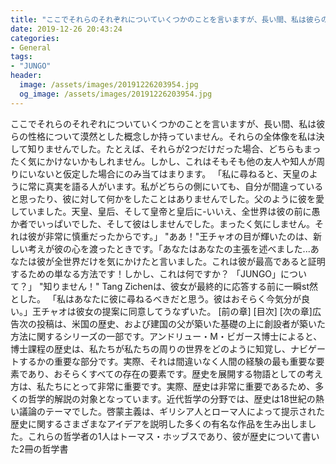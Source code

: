 ```yaml
---
title: "ここでそれらのそれぞれについていくつかのことを言いますが、長い間、私は彼らの性格について漠然とした概念しか持っていません。"
date: 2019-12-26 20:43:24
categories:
- General
tags:
- "JUNGO"
header:
  image: /assets/images/20191226203954.jpg
  og_image: /assets/images/20191226203954.jpg
---
```


ここでそれらのそれぞれについていくつかのことを言いますが、長い間、私は彼らの性格について漠然とした概念しか持っていません。それらの全体像を私は決して知りませんでした。たとえば、それらが2つだけだった場合、どちらもまったく気にかけないかもしれません。しかし、これはそもそも他の友人や知人が周りにいないと仮定した場合にのみ当てはまります。 「私に尋ねると、天皇のように常に真実を語る人がいます。私がどちらの側にいても、自分が間違っていると思ったり、彼に対して何かをしたことはありませんでした。父のように彼を愛していました。天皇、皇后、そして皇帝と皇后に-いいえ、全世界は彼の前に愚か者でいっぱいでした、そして彼はしませんでした。まったく気にしません。それは彼が非常に慎重だったからです。」 &quot;ああ！&quot;王チャオの目が輝いたのは、新しい考えが彼の心を渡ったときです。「あなたはあなたの主張を述べました...あなたは彼が全世界だけを気にかけたと言いました。これは彼が最高であると証明するための単なる方法です！しかし、これは何ですか？ 「JUNGO」について？」 &quot;知りません！&quot; Tang Zichenは、彼女が最終的に応答する前に一瞬st然とした。 「私はあなたに彼に尋ねるべきだと思う。彼はおそらく今気分が良い。」王チャオは彼女の提案に同意してうなずいた。 [前の章] [目次] [次の章]広告次の投稿は、米国の歴史、および建国の父が築いた基礎の上に創設者が築いた方法に関するシリーズの一部です。アンドリュー・M・ビガース博士によると、博士課程の歴史は、私たちが私たちの周りの世界をどのように知覚し、ナビゲートするかの重要な部分です。実際、それは間違いなく人間の経験の最も重要な要素であり、おそらくすべての存在の要素です。歴史を展開する物語としての考え方は、私たちにとって非常に重要です。実際、歴史は非常に重要であるため、多くの哲学的解説の対象となっています。近代哲学の分野では、歴史は18世紀の熱い議論のテーマでした。啓蒙主義は、ギリシア人とローマ人によって提示された歴史に関するさまざまなアイデアを説明した多くの有名な作品を生み出しました。これらの哲学者の1人はトーマス・ホッブスであり、彼が歴史について書いた2冊の哲学書

